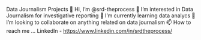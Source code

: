 Data Journalism Projects 
👋 Hi, I’m @srd-theprocess
👀 I’m interested in Data Journalism for investigative reporting
🌱 I’m currently learning data analycs
💞️ I’m looking to collaborate on anything related on data journalism
📫 How to reach me ... LinkedIn - https://www.linkedin.com/in/srdtheprocess/
